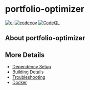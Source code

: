 # portfolio-optimizer

[![ci](https://github.com/patwrall/portfolio-optimizer/actions/workflows/ci.yml/badge.svg)](https://github.com/patwrall/portfolio-optimizer/actions/workflows/ci.yml)
[![codecov](https://codecov.io/gh/patwrall/portfolio-optimizer/branch/main/graph/badge.svg)](https://codecov.io/gh/patwrall/portfolio-optimizer)
[![CodeQL](https://github.com/patwrall/portfolio-optimizer/actions/workflows/codeql-analysis.yml/badge.svg)](https://github.com/patwrall/portfolio-optimizer/actions/workflows/codeql-analysis.yml)

## About portfolio-optimizer



## More Details

 * [Dependency Setup](README_dependencies.md)
 * [Building Details](README_building.md)
 * [Troubleshooting](README_troubleshooting.md)
 * [Docker](README_docker.md)
